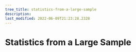 ```yaml
---
tree_title: statistics-from-a-large-sample
description: 
last_modified: 2022-06-09T21:23:28.2328
---
```


# Statistics from a Large Sample
